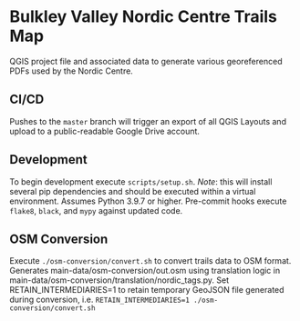 # Bulkley Valley Nordic Centre Trails Map

QGIS project file and associated data to generate various georeferenced PDFs used by the Nordic Centre.

## CI/CD
Pushes to the `master` branch will trigger an export of all QGIS Layouts and upload to a public-readable Google Drive account. 

## Development
To begin development execute `scripts/setup.sh`. *Note*: this will install several pip dependencies and should be executed within a virtual environment.
Assumes Python 3.9.7 or higher.
Pre-commit hooks execute `flake8`, `black`, and `mypy` against updated code.

## OSM Conversion
Execute `./osm-conversion/convert.sh` to convert trails data to OSM format. Generates main-data/osm-conversion/out.osm using translation logic in main-data/osm-conversion/translation/nordic_tags.py. Set RETAIN_INTERMEDIARIES=1 to retain temporary GeoJSON file generated during conversion, i.e. `RETAIN_INTERMEDIARIES=1 ./osm-conversion/convert.sh`
